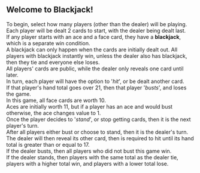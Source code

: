 ## Welcome to Blackjack!
   To begin, select how many players (other than the dealer) will be playing.  
   Each player will be dealt 2 cards to start, with the dealer being dealt last.  
   If any player starts with an ace and a face card, they have a **blackjack**, which is a separate win condition.  
   A blackjack can only happen when the cards are initially dealt out.
   All players with blackjack instantly win, unless the dealer also has blackjack, then they tie and everyone else loses.  
   All players' cards are public, while the dealer only reveals one card until later.  
   In turn, each player will have the option to '*hit*', or be dealt another card.  
   If that player's hand total goes over 21, then that player '*busts*', and loses the game.  
   In this game, all face cards are worth 10.  
   Aces are initially worth 11, but if a player has an ace and would bust otherwise, the ace changes value to 1.  
   Once the player decides to '*stand*', or stop getting cards, then it is the next player's turn.  
   After all players either bust or choose to stand, then it is the dealer's turn.  
   The dealer will then reveal its other card, then is required to hit until its hand total is greater than or equal to 17.  
   If the dealer busts, then all players who did not bust this game win.  
   If the dealer stands, then players with the same total as the dealer tie, players with a higher total win, and players with a lower total lose.
